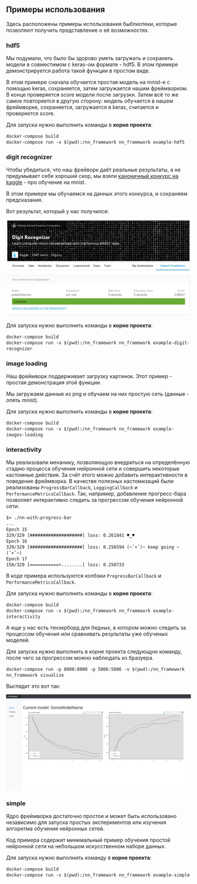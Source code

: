 ## Примеры использования

Здесь расположены примеры использования быблиотеки, которые позволяют получить представление о её возможностях.

### hdf5

Мы подумали, что было бы здорово уметь загружать и сохранять модели в совместимом с keras-ом формате - hdf5.
В этом примере демонстрируется работа такой функции в простом виде.

В этом примере сначала обучается простая модель на mnist-е с помощью keras, сохраняется, затем загружается нашим фреймворком. В конце проверяется score модели после загрузки.
Затем всё то же самое повторяется в другую сторону: модель обучается в нашем фреймворке, сохраняется, загружается в keras, считается и проверяется score.

Для запуска нужно выполнить команды в **корне проекта**:
```
docker-compose build
docker-compose run -v $(pwd):/nn_framework nn_framework example-hdf5
```

### digit recognizer

Чтобы убедиться, что наш фрейворк даёт реальные результаты, а не придумывает себе хороший скор, мы взяли [каноничный конкурс на kaggle](https://www.kaggle.com/c/digit-recognizer) - про обучение на mnist.

В этом примере мы обучаемся на данных этого конкурса, и сохраняем предсказания.

Вот результат, который у нас получился:

![Submit screenshot](/examples/digit_recognizer/kaggle.png)

Для запуска нужно выполнить команды в **корне проекта**:
```
docker-compose build
docker-compose run -v $(pwd):/nn_framework nn_framework example-digit-recognizer
```

### image loading

Наш фреймворк поддерживает загрузку картинок. Этот пример - простая демонстрация этой функции.

Мы загружаем данные из png и обучаем на них простую сеть (данные - опять mnist).

Для запуска нужно выполнить команды в **корне проекта**:
```
docker-compose build
docker-compose run -v $(pwd):/nn_framework nn_framework example-images-loading
```

### interactivity

Мы реализовали механику, позволяющую внедриться на определённую стадию процесса обучения нейронной сети и совершить некоторые кастомные действия. 
За счёт этого можно добавить интерактивности в поведение фреймворка. В качестве полезных кастомизаций были реализованы `ProgressBarCallback`, `LoggingCallback` и `PerformanceMetricsCallback`. Так, например, добавление прогресс-бара позволяет интерактивно следить за прогрессом обучения нейронной сети:
```
$> ./nn-with-progress-bar
...
Epoch 15
329/329 [####################] loss: 0.261841 ♥‿♥
Epoch 16
329/329 [####################] loss: 0.256594 (~˘▾˘)~ keep going ~(˘▾˘~)
Epoch 17
150/329 [===========>........] loss: 0.250733 
```

В коде примера используются колбэки `ProgressBarCallback` и `PerformanceMetricsCallback`.

Для запуска нужно выполнить команды в **корне проекта**:
```
docker-compose build
docker-compose run -v $(pwd):/nn_framework nn_framework example-interactivity
```

А еще у нас есть тензерборд для бедных, в котором можно следить за процессом обучения или сравнивать 
результаты уже обученых моделей.

Для запуска нужно выполнить в корне проекта следующую команду, после чего за прогрессом можно 
наблюдать из бразуера.
```
docker-compose run -p 8000:8000 -p 5006:5006 -v $(pwd):/nn_framework nn_framework visualize
```

Выглядит это вот так:

![Submit screenshot](/examples/interactivity/poorboard_01.png)

### simple

Ядро фреймворка достаточно простое и может быть использовано независимо для запуска простых экспериментов или изучения алгоритма обучения нейронных сетей.

Код примера содержит минимальный пример обучения простой нейронной сети на небольшом искусственном наборе данных.

Для запуска нужно выполнить команду в **корне проекта**:
```
docker-compose build
docker-compose run -v $(pwd):/nn_framework nn_framework example-simple
```
